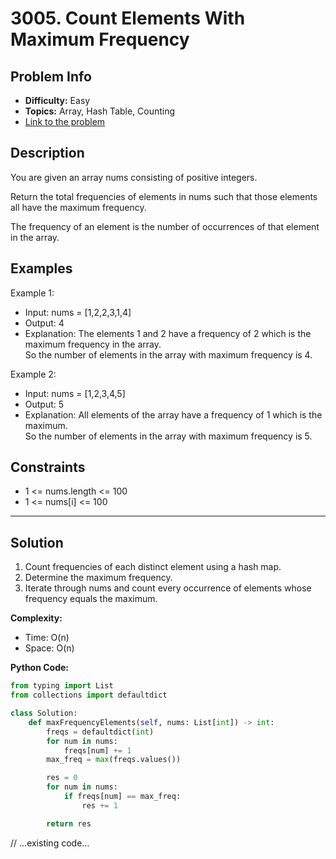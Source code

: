 # 3005. Count Elements With Maximum Frequency

## Problem Info

- **Difficulty:** Easy
- **Topics:** Array, Hash Table, Counting
- [Link to the problem](https://leetcode.com/problems/)

## Description

You are given an array nums consisting of positive integers.

Return the total frequencies of elements in nums such that those elements all have the maximum frequency.

The frequency of an element is the number of occurrences of that element in the array.

## Examples

Example 1:
- Input: nums = [1,2,2,3,1,4]
- Output: 4
- Explanation: The elements 1 and 2 have a frequency of 2 which is the maximum frequency in the array.  
  So the number of elements in the array with maximum frequency is 4.

Example 2:
- Input: nums = [1,2,3,4,5]
- Output: 5
- Explanation: All elements of the array have a frequency of 1 which is the maximum.  
  So the number of elements in the array with maximum frequency is 5.

## Constraints

- 1 <= nums.length <= 100
- 1 <= nums[i] <= 100

---

## Solution

1. Count frequencies of each distinct element using a hash map.
2. Determine the maximum frequency.
3. Iterate through nums and count every occurrence of elements whose frequency equals the maximum.

**Complexity:**
- Time: O(n)
- Space: O(n)

**Python Code:**

```python
from typing import List
from collections import defaultdict

class Solution:
    def maxFrequencyElements(self, nums: List[int]) -> int:
        freqs = defaultdict(int)
        for num in nums:
            freqs[num] += 1
        max_freq = max(freqs.values())

        res = 0
        for num in nums:
            if freqs[num] == max_freq:
                res += 1

        return res
```

// ...existing code...